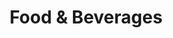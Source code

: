 ---
layout: classification
title: Food & Beverages
image: /img/classifications/food_beverages.jpeg
featured: false
applications: true
tags:
 - Catering
 - Restaurents
 - Manufacturing

description:
  The Food and Beverage (F&B) industry includes companies involved in producing, processing, packaging, transporting, and distributing edible goods - from the farm (or factory) to the fork. The F&B industry is one of the world's largest industries with regards to both revenue and employment. Included in this classification is the business of Restaurants and Fast food joints.
---